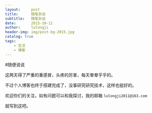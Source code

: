 ```yaml
---
layout:     post
title:      随笔杂谈
subtitle:   随笔杂谈
date:       2015-10-11
author:     lulongji
header-img: img/post-bg-2015.jpg
catalog: true
tags:
    - 生活
    - 博客
---
```


#随便说说

这两天得了严重的重感冒，头疼的厉害，每天晕晕乎乎的。

不过个人博客也终于搭建完成了，没事研究研究技术，这样也挺好的。

欢迎你们的关注，如有问题可以和我探讨，我的邮箱 `lulongji2011@163.com`

就写到这吧。
